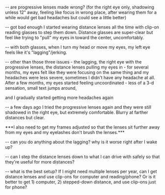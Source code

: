 \-\- are progressive lenses made wrong? (for the right eye only, shadowing unless 12" away, feeling like focus in wrong place, after wearing them for a while would get bad headaches but could see a little better)

\-\- got bad enough I started wearing distance lenses all the time with clip-on reading glasses to step them down. Distance glasses are super-clear but feel like trying to "pull" my eyes in toward the center, uncomfortably.

\-\- with both glasses, when I turn my head or move my eyes, my left eye feels like it's "lagging"/jerking.

\-\- other than those three issues - the lagging, the right eye with the progressive lenses, the distance lenses pulling my eyes in - for several months, my eyes felt like they were focusing on the same thing and my headaches were less severe, sometimes I didn't have any headache at all. After a few months, my eyes started feeling uncoordinated - less of a 3-d sensation, small text jumps around,

and I gradually started getting more headaches again

\-\- a few days ago I tried the progressive lenses again and they were still shadowed in the right eye, but extremely comfortable. Blurry at farther distances but clear.

\*\*\*I also need to get my frames adjusted so that the lenses sit further away from my eyes and my eyelashes don't brush the lenses.\*\*\*

\-\- can you do anything about the lagging? why is it worse right after I wake up?

\-\- can I step the distance lenses down to what I can drive with safely so that they're useful for more distances?

\-\- what is the best setup? If I might need multiple lenses per year, can I get distance lenses and use clip-ons for computer and reading/phone? Or is it better to get 1) computer, 2) stepped-down distance, and use clip-ons just for phone?
